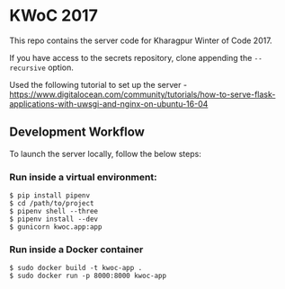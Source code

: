 # KWoC 2017

This repo contains the server code for Kharagpur Winter of Code 2017.

If you have access to the secrets repository, clone appending the `--recursive` option.

Used the following tutorial to set up the server - https://www.digitalocean.com/community/tutorials/how-to-serve-flask-applications-with-uwsgi-and-nginx-on-ubuntu-16-04

## Development Workflow

To launch the server locally, follow the below steps:
### Run inside a virtual environment:

```
$ pip install pipenv
$ cd /path/to/project
$ pipenv shell --three
$ pipenv install --dev
$ gunicorn kwoc.app:app
```

### Run inside a Docker container
```
$ sudo docker build -t kwoc-app .
$ sudo docker run -p 8000:8000 kwoc-app
```